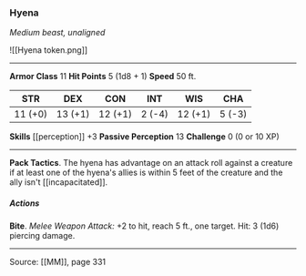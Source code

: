 ### Hyena
_Medium beast, unaligned_

![[Hyena token.png]]


---

**Armor Class** 11
**Hit Points** 5 (1d8 + 1)
**Speed** 50 ft.

| STR     | DEX     | CON     | INT     | WIS     | CHA     |
|---------|---------|---------|---------|---------|---------|
| 11 (+0) | 13 (+1) | 12 (+1) | 2 (-4) | 12 (+1) | 5 (-3) |

**Skills** [[perception]] +3
**Passive Perception** 13
**Challenge** 0 (0 or 10 XP)

---

**Pack Tactics**. The hyena has advantage on an attack roll against a creature if at least one of the hyena's allies is within 5 feet of the creature and the ally isn't [[incapacitated]].

##### Actions
**Bite**. _Melee Weapon Attack:_ +2 to hit, reach 5 ft., one target. Hit: 3 (1d6) piercing damage.


---

Source: [[MM]], page 331